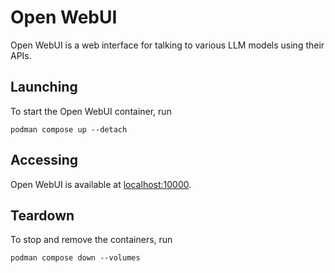 # Open WebUI

Open WebUI is a web interface for talking to various LLM models using their APIs.

## Launching

To start the Open WebUI container, run

```shell
podman compose up --detach
```

## Accessing

Open WebUI is available at [localhost:10000](http://localhost:10000).

## Teardown

To stop and remove the containers, run

```shell
podman compose down --volumes
```
